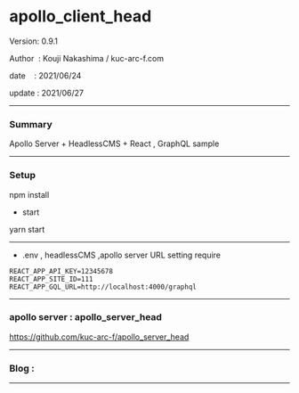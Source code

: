 ﻿# apollo_client_head

 Version: 0.9.1

 Author  : Kouji Nakashima / kuc-arc-f.com

 date    : 2021/06/24

 update  : 2021/06/27

***
### Summary

Apollo Server + HeadlessCMS + React , GraphQL sample

***
### Setup

npm install

* start

yarn start

***
* .env , headlessCMS ,apollo server URL setting require

```
REACT_APP_API_KEY=12345678
REACT_APP_SITE_ID=111
REACT_APP_GQL_URL=http://localhost:4000/graphql
```

***
### apollo server : apollo_server_head

https://github.com/kuc-arc-f/apollo_server_head

***
### Blog :


***

